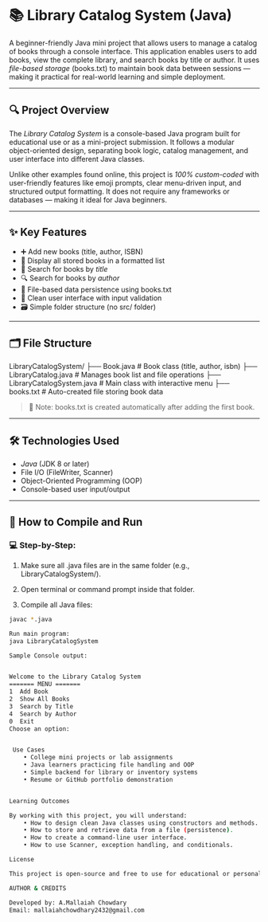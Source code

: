 # 📚 Library Catalog System (Java)

A beginner-friendly Java mini project that allows users to manage a catalog of books through a console interface. This application enables users to add books, view the complete library, and search books by title or author. It uses *file-based storage* (books.txt) to maintain book data between sessions — making it practical for real-world learning and simple deployment.

---

## 🔍 Project Overview

The *Library Catalog System* is a console-based Java program built for educational use or as a mini-project submission. It follows a modular object-oriented design, separating book logic, catalog management, and user interface into different Java classes.

Unlike other examples found online, this project is *100% custom-coded* with user-friendly features like emoji prompts, clear menu-driven input, and structured output formatting. It does not require any frameworks or databases — making it ideal for Java beginners.

---

## ✨ Key Features

- ➕ Add new books (title, author, ISBN)
- 📖 Display all stored books in a formatted list
- 🔎 Search for books by *title*
- 🔍 Search for books by *author*
- 💾 File-based data persistence using books.txt
- 🧼 Clean user interface with input validation
- 🗃 Simple folder structure (no src/ folder)

---

## 🗂 File Structure

LibraryCatalogSystem/
├── Book.java                 # Book class (title, author, isbn)
├── LibraryCatalog.java       # Manages book list and file operations
├── LibraryCatalogSystem.java # Main class with interactive menu
├── books.txt                 # Auto-created file storing book data


> 📌 Note: books.txt is created automatically after adding the first book.

---

## 🛠 Technologies Used

- *Java* (JDK 8 or later)
- File I/O (FileWriter, Scanner)
- Object-Oriented Programming (OOP)
- Console-based user input/output

---

## 🚀 How to Compile and Run

### 💻 Step-by-Step:

1. Make sure all .java files are in the same folder (e.g., LibraryCatalogSystem/).
2. Open terminal or command prompt inside that folder.

3. Compile all Java files:

```bash
javac *.java

Run main program:
java LibraryCatalogSystem

Sample Console output:


Welcome to the Library Catalog System
======= MENU =======
1  Add Book
2  Show All Books
3  Search by Title
4  Search by Author
0  Exit
Choose an option:


 Use Cases
	• College mini projects or lab assignments
	• Java learners practicing file handling and OOP
	• Simple backend for library or inventory systems
	• Resume or GitHub portfolio demonstration


Learning Outcomes

By working with this project, you will understand:
	• How to design clean Java classes using constructors and methods.
	• How to store and retrieve data from a file (persistence).
	• How to create a command-line user interface.
	• How to use Scanner, exception handling, and conditionals.

License

This project is open-source and free to use for educational or personal purposes. No external libraries or templates have been used.

AUTHOR & CREDITS

Developed by: A.Mallaiah Chowdary
Email: mallaiahchowdhary2432@gmail.com



